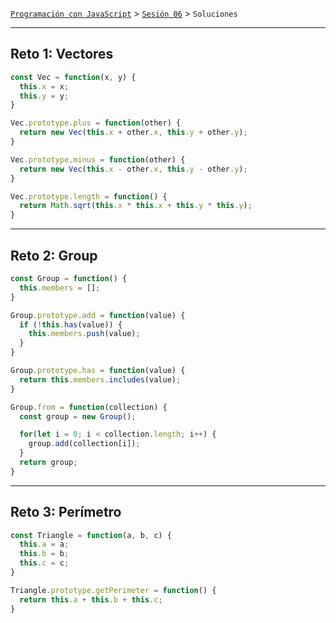 [`Programación con JavaScript`](../../Readme.md) > [`Sesión 06`](../Readme.md) > `Soluciones`

---

## Reto 1: Vectores

```javascript
const Vec = function(x, y) {
  this.x = x;
  this.y = y;
}

Vec.prototype.plus = function(other) {
  return new Vec(this.x + other.x, this.y + other.y);
}

Vec.prototype.minus = function(other) {
  return new Vec(this.x - other.x, this.y - other.y);
}

Vec.prototype.length = function() {
  return Math.sqrt(this.x * this.x + this.y * this.y);
}
```

---

## Reto 2: Group

```javascript
const Group = function() {
  this.members = [];
}

Group.prototype.add = function(value) {
  if (!this.has(value)) {
    this.members.push(value);
  }
}

Group.prototype.has = function(value) {
  return this.members.includes(value);
}

Group.from = function(collection) {
  const group = new Group();

  for(let i = 0; i < collection.length; i++) {
    group.add(collection[i]);
  }
  return group;
}
```

---

## Reto 3: Perímetro

```javascript
const Triangle = function(a, b, c) {
  this.a = a;
  this.b = b;
  this.c = c;
}

Triangle.prototype.getPerimeter = function() {
  return this.a + this.b + this.c;
}
```
